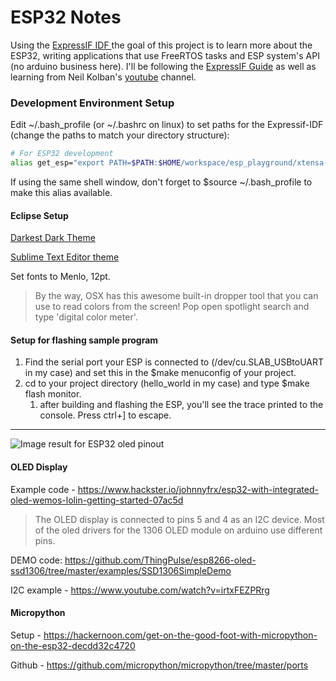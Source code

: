 # ESP32 Notes

Using the [ExpressIF IDF ][1] the goal of this project is to learn more about the ESP32, writing applications that use FreeRTOS tasks and ESP system's API (no arduino business here).  I'll be following the [ExpressIF Guide][2] as well as learning from Neil Kolban's [youtube][3] channel.

[1]: https://github.com/espressif/esp-idf
[2]: https://esp-idf.readthedocs.io/en/latest/get-started/index.html#get-started-get-esp-idf
[3]: https://www.youtube.com/channel/UChKn_BlaVrMrhEquPNI6HuQ



### Development Environment Setup

Edit ~/.bash_profile (or ~/.bashrc on linux) to set paths for the Expressif-IDF (change the paths to match your directory structure):

```bash
# For ESP32 development
alias get_esp="export PATH=$PATH:$HOME/workspace/esp_playground/xtensa-esp32-elf/bin; export IDF_PATH=$HOME/workspace/esp_playground/esp-idf; echo got it!"
```

If using the same shell window, don't forget to $source ~/.bash_profile to make this alias available.



#### Eclipse Setup

[Darkest Dark Theme](https://marketplace.eclipse.org/content/darkest-dark-theme)  

[Sublime Text Editor theme](http://www.eclipsecolorthemes.org/?view=theme&id=66)

Set fonts to Menlo, 12pt.

> By the way, OSX has this awesome built-in dropper tool that you can use to read colors from the screen! Pop open spotlight search and type 'digital color meter'.



#### Setup for flashing sample program

1. Find the serial port your ESP is connected to (/dev/cu.SLAB_USBtoUART in my case) and set this in the $make menuconfig of your project.
2. cd to your project directory (hello_world in my case) and type $make flash monitor.
   1. after building and flashing the ESP, you'll see the trace printed to the console. Press ctrl+] to escape.



----

![Image result for ESP32 oled pinout](https://cdn.instructables.com/FAK/RKQ0/J3YPR3IJ/FAKRKQ0J3YPR3IJ.LARGE.jpg)



#### OLED Display

Example code - https://www.hackster.io/johnnyfrx/esp32-with-integrated-oled-wemos-lolin-getting-started-07ac5d

> The OLED display is connected to pins 5 and 4 as an I2C device. Most of the oled drivers for the 1306 OLED module on arduino use different pins.

DEMO code: https://github.com/ThingPulse/esp8266-oled-ssd1306/tree/master/examples/SSD1306SimpleDemo

I2C example - https://www.youtube.com/watch?v=irtxFEZPRrg



#### Micropython

Setup - https://hackernoon.com/get-on-the-good-foot-with-micropython-on-the-esp32-decdd32c4720

Github - https://github.com/micropython/micropython/tree/master/ports



